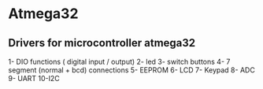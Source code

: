 # Atmega32

## Drivers for microcontroller atmega32

1- DIO functions ( digital  input / output)
2- led 
3- switch buttons
4- 7 segment      (normal + bcd) connections
5- EEPROM
6- LCD
7- Keypad
8- ADC
9- UART
10-I2C
